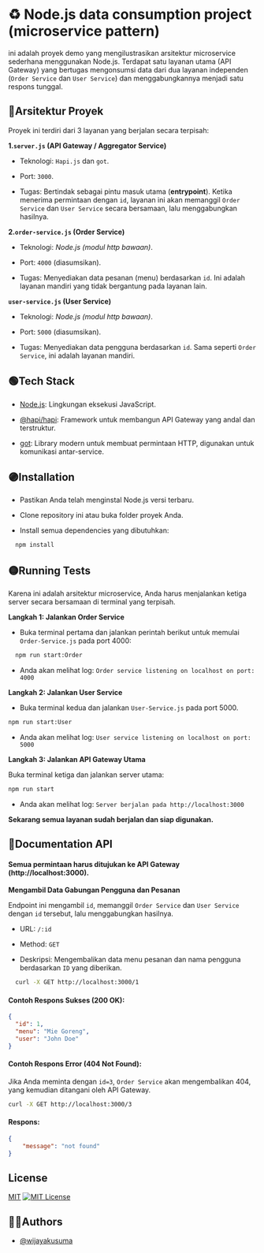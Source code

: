 
# ♻ Node.js data consumption project (microservice pattern)

ini adalah proyek demo yang mengilustrasikan arsitektur microservice sederhana menggunakan Node.js. Terdapat satu layanan utama (API Gateway) yang bertugas mengonsumsi data dari dua layanan independen (`Order Service` dan `User Service`) dan menggabungkannya menjadi satu respons tunggal.


## 🔴Arsitektur Proyek
Proyek ini terdiri dari 3 layanan yang berjalan secara terpisah:

**1.`server.js` (API Gateway / Aggregator Service)**

- Teknologi: `Hapi.js` dan `got`.

- Port: `3000`.

- Tugas: Bertindak sebagai pintu masuk utama (**entrypoint**). Ketika menerima permintaan dengan `id`, layanan ini akan memanggil `Order Service` dan `User Service` secara bersamaan, lalu menggabungkan hasilnya.

**2.`order-service.js` (Order Service)**

- Teknologi: *Node.js (modul http bawaan)*.

- Port: `4000` (diasumsikan).

- Tugas: Menyediakan data pesanan (menu) berdasarkan `id`. Ini adalah layanan mandiri yang tidak bergantung pada layanan lain.

**`user-service.js` (User Service)**

- Teknologi: *Node.js (modul http bawaan)*.

- Port: `5000` (diasumsikan).

- Tugas: Menyediakan data pengguna berdasarkan `id`. Sama seperti `Order Service`, ini adalah layanan mandiri.


## 🟢Tech Stack

- [Node.js](https://nodejs.org/en/download): Lingkungan eksekusi JavaScript.

- [@hapi/hapi](https://hapi.dev/resources/changelog/): Framework untuk membangun API Gateway yang andal dan terstruktur.

- [got](https://www.npmjs.com/package/got/v/9.6.0): Library modern untuk membuat permintaan HTTP, digunakan untuk komunikasi antar-service.


## 🟣Installation

- Pastikan Anda telah menginstal Node.js versi terbaru.

- Clone repository ini atau buka folder proyek Anda.

- Install semua dependencies yang dibutuhkan:

```bash
  npm install
```


## 🟡Running Tests

Karena ini adalah arsitektur microservice, Anda harus menjalankan ketiga server secara bersamaan di terminal yang terpisah.

**Langkah 1: Jalankan Order Service**

- Buka terminal pertama dan jalankan perintah berikut untuk memulai `Order-Service.js` pada port 4000:
```bash
  npm run start:Order
```
- Anda akan melihat log: `Order service listening on localhost on port: 4000`

**Langkah 2: Jalankan User Service**

- Buka terminal kedua dan jalankan `User-Service.js` pada port 5000.

```bash
npm run start:User
```
- Anda akan melihat log: `User service listening on localhost on port: 5000`

**Langkah 3: Jalankan API Gateway Utama**

Buka terminal ketiga dan jalankan server utama:
```bash
npm run start
```
- Anda akan melihat log: `Server berjalan pada http://localhost:3000`

**Sekarang semua layanan sudah berjalan dan siap digunakan.**



## 🔰Documentation API

#### Semua permintaan harus ditujukan ke API Gateway (http://localhost:3000).

**Mengambil Data Gabungan Pengguna dan Pesanan**

Endpoint ini mengambil `id`, memanggil `Order Service` dan `User Service` dengan `id` tersebut, lalu menggabungkan hasilnya.

- URL: `/:id`

- Method: `GET`

- Deskripsi: Mengembalikan data menu pesanan dan nama pengguna berdasarkan `ID` yang diberikan.

```Bash
  curl -X GET http://localhost:3000/1
```
#### Contoh Respons Sukses (200 OK):
```JSON
{
  "id": 1,
  "menu": "Mie Goreng",
  "user": "John Doe"
}
```
#### Contoh Respons Error (404 Not Found):
Jika Anda meminta dengan `id=3`, `Order Service` akan mengembalikan 404, yang kemudian ditangani oleh API Gateway.
```Bash
curl -X GET http://localhost:3000/3
```
#### Respons:
```JSON
{
    "message": "not found"
}
```


## License

[MIT](https://choosealicense.com/licenses/mit/)
[![MIT License](https://img.shields.io/badge/License-MIT-green.svg)](https://choosealicense.com/licenses/mit/)



## 👷‍♂Authors

- [@wijayakusuma](https://)


